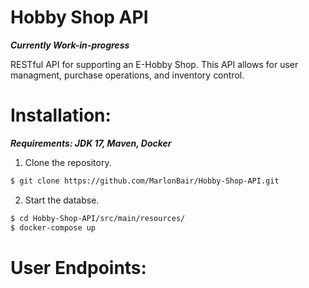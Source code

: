 # Hobby Shop API
***Currently Work-in-progress***  

 RESTful API for supporting an E-Hobby Shop. This API allows for user managment, purchase operations, and inventory control. 

# Installation:
 ***Requirements: JDK 17, Maven, Docker***  


 1. Clone the repository.
      
 ```sh 
 $ git clone https://github.com/MarlonBair/Hobby-Shop-API.git
```

 2. Start the databse.
      
```sh
$ cd Hobby-Shop-API/src/main/resources/
$ docker-compose up
```

# User Endpoints:


